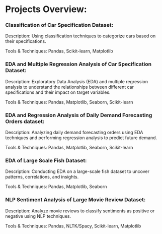 # Projects Overview:


### Classification of Car Specification Dataset:
Description: Using classification techniques to categorize cars based on their specifications.

Tools & Techniques: Pandas, Scikit-learn, Matplotlib

### EDA and Multiple Regression Analysis of Car Specification Dataset:
Description: Exploratory Data Analysis (EDA) and multiple regression analysis to understand the relationships between different car specifications and their impact on target variables.

Tools & Techniques: Pandas, Matplotlib, Seaborn, Scikit-learn

### EDA and Regression Analysis of Daily Demand Forecasting Orders dataset:
Description: Analyzing daily demand forecasting orders using EDA techniques and performing regression analysis to predict future demand.

Tools & Techniques: Pandas, Matplotlib, Seaborn, Scikit-learn

### EDA of Large Scale Fish Dataset:
Description: Conducting EDA on a large-scale fish dataset to uncover patterns, correlations, and insights.

Tools & Techniques: Pandas, Matplotlib, Seaborn

### NLP Sentiment Analysis of Large Movie Review Dataset:
Description: Analyze movie reviews to classify sentiments as positive or negative using NLP techniques.

Tools & Techniques: Pandas, NLTK/Spacy, Scikit-learn, Matplotlib

